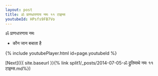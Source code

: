 ```yaml
---
layout: post
title: ॐ प्राणधारणाय नमः ११ टाइम्स
youtubeId: HPsfs9FB7Vo
---
```

 
 
 ॐ प्राणधारणाय नमः  
 
 -  कौन जान बचाता है 
 
  
 
  
 
 
 
 
 
 


{% include youtubePlayer.html id=page.youtubeId %}
 
[Next]({{ site.baseurl }}{% link  split1/_posts/2014-07-05-ॐ द्रुतिमाथे नमः ११ टाइम्स.md%})
 
